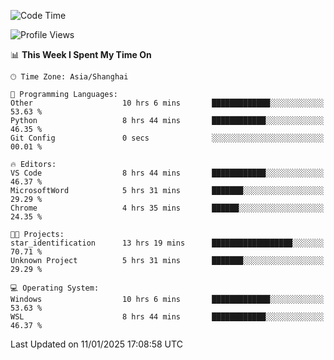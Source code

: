 <!--START_SECTION:waka-->
![Code Time](http://img.shields.io/badge/Code%20Time-2%2C205%20hrs%202%20mins-blue)

![Profile Views](http://img.shields.io/badge/Profile%20Views-1-blue)

📊 **This Week I Spent My Time On** 

```text
🕑︎ Time Zone: Asia/Shanghai

💬 Programming Languages: 
Other                    10 hrs 6 mins       █████████████░░░░░░░░░░░░   53.63 % 
Python                   8 hrs 44 mins       ████████████░░░░░░░░░░░░░   46.35 % 
Git Config               0 secs              ░░░░░░░░░░░░░░░░░░░░░░░░░   00.01 % 

🔥 Editors: 
VS Code                  8 hrs 44 mins       ████████████░░░░░░░░░░░░░   46.37 % 
MicrosoftWord            5 hrs 31 mins       ███████░░░░░░░░░░░░░░░░░░   29.29 % 
Chrome                   4 hrs 35 mins       ██████░░░░░░░░░░░░░░░░░░░   24.35 % 

🐱‍💻 Projects: 
star_identification      13 hrs 19 mins      ██████████████████░░░░░░░   70.71 % 
Unknown Project          5 hrs 31 mins       ███████░░░░░░░░░░░░░░░░░░   29.29 % 

💻 Operating System: 
Windows                  10 hrs 6 mins       █████████████░░░░░░░░░░░░   53.63 % 
WSL                      8 hrs 44 mins       ████████████░░░░░░░░░░░░░   46.37 % 
```


 Last Updated on 11/01/2025 17:08:58 UTC
<!--END_SECTION:waka-->